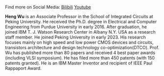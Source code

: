 Find more on Social Media:
<a href='https://space.bilibili.com/3546639490878157'>Bilibili</a> <a href='https://www.youtube.com/@PKU_DTCO'>Youtube</a>

**Heng Wu** is an Associate Professor in the School of Integrated Circuits at Peking University. He received the Ph.D. degree in Electrical and Computer Engineering from Purdue University in early 2016. After graduation, he joined IBM T. J. Watson Research Center in Albany N.Y. USA as a research staff member. He joined Peking University in early 2023. 
His research focuses mainly on high speed and low power CMOS devices and circuits, transistors architecture and design technology co-optimization(DTCO). Prof. Wu has published more than 80 papers and received 4 best paper awards (including VLSI symposium). He has filed more than 450 patents (with 150 patents granted). He is an IBM Master Inventor and recipient of IEEE Paul Rappaport Award.